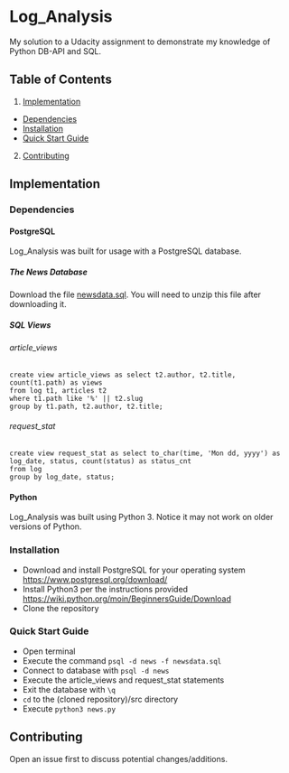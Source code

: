 # Log_Analysis
My solution to a Udacity assignment to demonstrate my knowledge of Python DB-API and SQL.

## Table of Contents
1. [Implementation](#implementation)
  * [Dependencies](#dependencies)
  * [Installation](#installation)
  * [Quick Start Guide](#quick_start_guide)
2. [Contributing](#contributing)

## Implementation

### Dependencies

####  PostgreSQL
Log_Analysis was built for usage with a PostgreSQL database.

##### The News Database
Download the file [newsdata.sql](https://d17h27t6h515a5.cloudfront.net/topher/2016/August/57b5f748_newsdata/newsdata.zip). You will need to unzip this file after downloading it.

##### SQL Views
###### article_views
```
create view article_views as select t2.author, t2.title, count(t1.path) as views
from log t1, articles t2
where t1.path like '%' || t2.slug
group by t1.path, t2.author, t2.title;
```

###### request_stat
```
create view request_stat as select to_char(time, 'Mon dd, yyyy') as log_date, status, count(status) as status_cnt
from log
group by log_date, status;
```

#### Python
Log_Analysis was built using Python 3. Notice it may not work on older versions of Python.

### Installation
* Download and install PostgreSQL for your operating system <a>https://www.postgresql.org/download/</a>
* Install Python3 per the instructions provided <a>https://wiki.python.org/moin/BeginnersGuide/Download</a>
* Clone the repository

### Quick Start Guide
* Open terminal
* Execute the command `psql -d news -f newsdata.sql`
* Connect to database with `psql -d news`
* Execute the article_views and request_stat statements
* Exit the database with `\q`
* `cd` to the (cloned repository)/src directory
* Execute `python3 news.py`

## Contributing
Open an issue first to discuss potential changes/additions.
